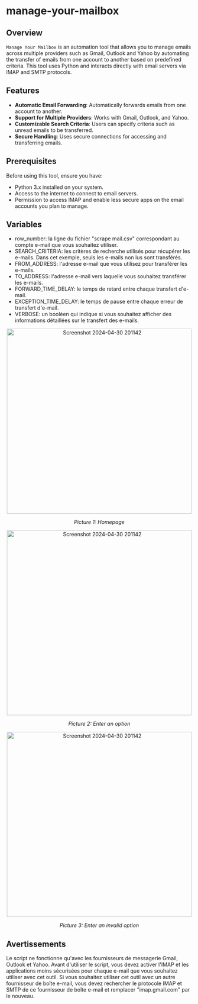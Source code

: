 # manage-your-mailbox

## Overview
`Manage Your Mailbox` is an automation tool that allows you to manage emails across multiple providers such as Gmail, Outlook and Yahoo by automating the transfer of emails from one account to another based on predefined criteria. This tool uses Python and interacts directly with email servers via IMAP and SMTP protocols.

## Features
- **Automatic Email Forwarding**: Automatically forwards emails from one account to another.
- **Support for Multiple Providers**: Works with Gmail, Outlook, and Yahoo.
- **Customizable Search Criteria**: Users can specify criteria such as unread emails to be transferred.
- **Secure Handling**: Uses secure connections for accessing and transferring emails.

## Prerequisites
Before using this tool, ensure you have:
- Python 3.x installed on your system.
- Access to the internet to connect to email servers.
- Permission to access IMAP and enable less secure apps on the email accounts you plan to manage.

## Variables

- row_number: la ligne du fichier "scrape mail.csv" correspondant au compte e-mail que vous souhaitez utiliser.
- SEARCH_CRITERIA: les critères de recherche utilisés pour récupérer les e-mails. Dans cet exemple, seuls les e-mails non lus sont transférés.
- FROM_ADDRESS: l'adresse e-mail que vous utilisez pour transférer les e-mails.
- TO_ADDRESS: l'adresse e-mail vers laquelle vous souhaitez transférer les e-mails.
- FORWARD_TIME_DELAY: le temps de retard entre chaque transfert d'e-mail.
- EXCEPTION_TIME_DELAY: le temps de pause entre chaque erreur de transfert d'e-mail.
- VERBOSE: un booléen qui indique si vous souhaitez afficher des informations détaillées sur le transfert des e-mails.

<p align="center">
  <img src="https://github.com/johannvig/manage-email/assets/102874093/7d1a69ff-8bdd-4693-b217-009a1cd45c97" width="500" alt="Screenshot 2024-04-30 201142">
</p>
<p align="center">
  <em>Picture 1: Homepage</em>
</p>

<p align="center">
  <img src="https://github.com/johannvig/manage-email/assets/102874093/97188aa8-8d57-41f5-ae26-5ca14ab30ad6" width="500" alt="Screenshot 2024-04-30 201142">
</p>

<p align="center">
  <em>Picture 2: Enter an option</em>
</p>

<p align="center">
  <img src="https://github.com/johannvig/manage-email/assets/102874093/a49bde4f-72fa-41f7-a08b-c57d995c09c6" width="500" alt="Screenshot 2024-04-30 201142">
</p>

<p align="center">
  <em>Picture 3: Enter an invalid option</em>
</p>



## Avertissements

Le script ne fonctionne qu'avec les fournisseurs de messagerie Gmail, Outlook et Yahoo.
Avant d'utiliser le script, vous devez activer l'IMAP et les applications moins sécurisées pour chaque e-mail que vous souhaitez utiliser avec cet outil.
Si vous souhaitez utiliser cet outil avec un autre fournisseur de boîte e-mail, vous devez rechercher le protocole IMAP et SMTP de ce fournisseur de boîte e-mail et remplacer "imap.gmail.com" par le nouveau.

